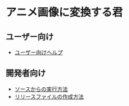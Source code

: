 # アニメ画像に変換する君

## ユーザー向け
- [ユーザー向けヘルプ](help/ReadMe.md)


## 開発者向け
- [ソースからの実行方法](for_build.md)
- [リリースファイルの作成方法](for_release.md)
